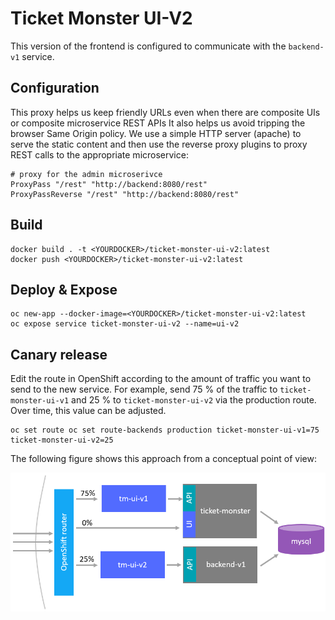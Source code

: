 # Ticket Monster UI-V2

This version of the frontend is configured to communicate with the ```backend-v1``` service.

## Configuration

This proxy helps us keep friendly URLs even when there are composite UIs or composite microservice REST APIs
It also helps us avoid tripping the browser Same Origin policy. We use a simple HTTP server (apache) to serve the static content and then use the reverse proxy plugins to proxy REST calls to the appropriate microservice:

```
# proxy for the admin microserivce
ProxyPass "/rest" "http://backend:8080/rest"
ProxyPassReverse "/rest" "http://backend:8080/rest"
```

## Build

```
docker build . -t <YOURDOCKER>/ticket-monster-ui-v2:latest
docker push <YOURDOCKER>/ticket-monster-ui-v2:latest
```

## Deploy & Expose

```
oc new-app --docker-image=<YOURDOCKER>/ticket-monster-ui-v2:latest
oc expose service ticket-monster-ui-v2 --name=ui-v2
```

## Canary release

Edit the route in OpenShift according to the amount of traffic you want to send to the new service.
For example, send 75 % of the traffic to ```ticket-monster-ui-v1``` and 25 % to ```ticket-monster-ui-v2``` via the production route. Over time, this value can be adjusted.

```
oc set route oc set route-backends production ticket-monster-ui-v1=75 ticket-monster-ui-v2=25
```


The following figure shows this approach from a conceptual point of view:

![canary](../assets/tm-ui-v2.png)

